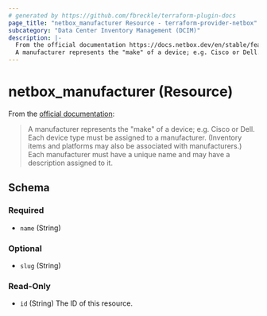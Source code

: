 ```yaml
---
# generated by https://github.com/fbreckle/terraform-plugin-docs
page_title: "netbox_manufacturer Resource - terraform-provider-netbox"
subcategory: "Data Center Inventory Management (DCIM)"
description: |-
  From the official documentation https://docs.netbox.dev/en/stable/features/device-types/#manufacturers:
  A manufacturer represents the "make" of a device; e.g. Cisco or Dell. Each device type must be assigned to a manufacturer. (Inventory items and platforms may also be associated with manufacturers.) Each manufacturer must have a unique name and may have a description assigned to it.
---
```


# netbox_manufacturer (Resource)

From the [official documentation](https://docs.netbox.dev/en/stable/features/device-types/#manufacturers):

> A manufacturer represents the "make" of a device; e.g. Cisco or Dell. Each device type must be assigned to a manufacturer. (Inventory items and platforms may also be associated with manufacturers.) Each manufacturer must have a unique name and may have a description assigned to it.



<!-- schema generated by tfplugindocs -->
## Schema

### Required

- `name` (String)

### Optional

- `slug` (String)

### Read-Only

- `id` (String) The ID of this resource.
